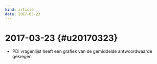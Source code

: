 ```yaml
---
kind: article
date: 2017-03-23
---
```


# 2017-03-23 {#u20170323}
* PDI vragenlijst heeft een grafiek van de gemiddelde antwoordwaarde gekregen

